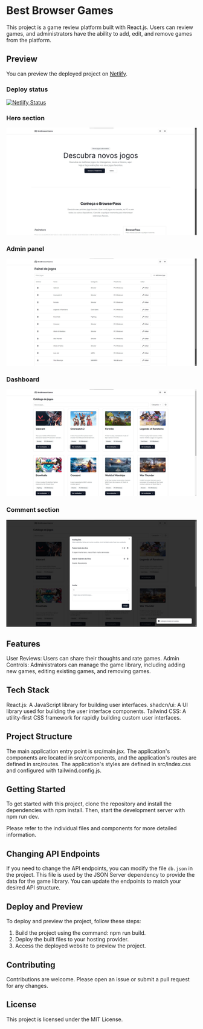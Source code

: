 # Best Browser Games

This project is a game review platform built with React.js. Users can review games, and administrators have the ability to add, edit, and remove games from the platform.

## Preview

You can preview the deployed project on [Netlify](https://bestbrowsergamesapp.netlify.app/). <br/>

### Deploy status

[![Netlify Status](https://api.netlify.com/api/v1/badges/fbc35b1c-6014-42d1-9d52-ae0f017a0177/deploy-status)](https://app.netlify.com/sites/bestbrowsergamesapp/deploys)

### Hero section

![Hero Preview](.github/preview-hero.jpg)

### Admin panel

![Admin Preview](.github/preview-adm.jpg)

### Dashboard

![Dashboard Preview](.github/preview-dash.jpg)

### Comment section

![Community Preview](.github/preview-com.jpg)

## Features

User Reviews: Users can share their thoughts and rate games.
Admin Controls: Administrators can manage the game library, including adding new games, editing existing games, and removing games.

## Tech Stack

React.js: A JavaScript library for building user interfaces.
shadcn/ui: A UI library used for building the user interface components.
Tailwind CSS: A utility-first CSS framework for rapidly building custom user interfaces.

## Project Structure

The main application entry point is src/main.jsx. The application's components are located in src/components, and the application's routes are defined in src/routes. The application's styles are defined in src/index.css and configured with tailwind.config.js.

## Getting Started

To get started with this project, clone the repository and install the dependencies with npm install. Then, start the development server with npm run dev.

Please refer to the individual files and components for more detailed information.

## Changing API Endpoints

If you need to change the API endpoints, you can modify the file `db.json` in the project. This file is used by the JSON Server dependency to provide the data for the game library. You can update the endpoints to match your desired API structure.

## Deploy and Preview

To deploy and preview the project, follow these steps:

1. Build the project using the command: npm run build.
2. Deploy the built files to your hosting provider.
3. Access the deployed website to preview the project.

## Contributing

Contributions are welcome. Please open an issue or submit a pull request for any changes.

## License

This project is licensed under the MIT License.
